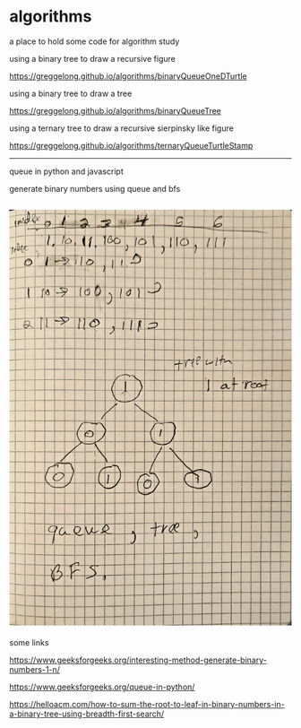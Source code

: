 # algorithms
a place to hold some code for algorithm study



using a binary tree to draw a recursive figure

https://greggelong.github.io/algorithms/binaryQueueOneDTurtle

using a binary tree to draw a tree

https://greggelong.github.io/algorithms/binaryQueueTree

using a ternary tree to draw a recursive sierpinsky like figure

https://greggelong.github.io/algorithms/ternaryQueueTurtleStamp

---------
queue in python and javascript

generate binary numbers using queue and bfs

![binaryTree](binaryTreeQueue.jpg)
-----

some links

https://www.geeksforgeeks.org/interesting-method-generate-binary-numbers-1-n/


https://www.geeksforgeeks.org/queue-in-python/


https://helloacm.com/how-to-sum-the-root-to-leaf-in-binary-numbers-in-a-binary-tree-using-breadth-first-search/
